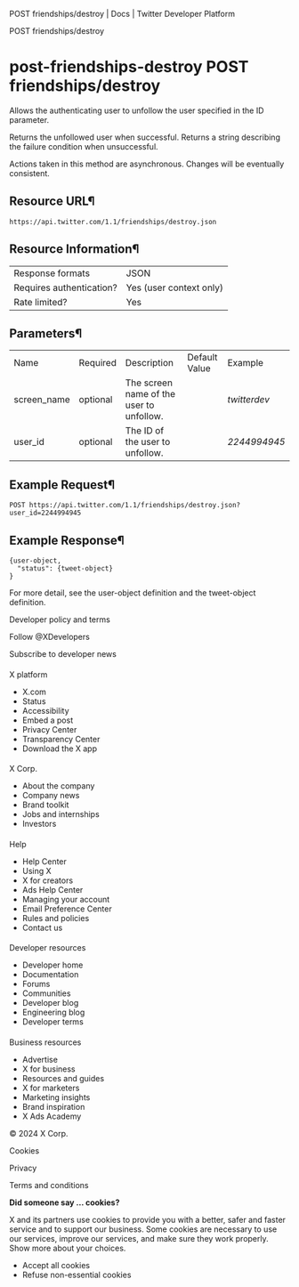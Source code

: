 
POST friendships/destroy | Docs | Twitter Developer Platform 

POST friendships/destroy

post-friendships-destroy
POST friendships/destroy
========================

Allows the authenticating user to unfollow the user specified in the
ID parameter.

Returns the unfollowed user when successful. Returns a string
describing the failure condition when unsuccessful.

Actions taken in this method are asynchronous. Changes will be
eventually consistent.

Resource URL¶
-------------

`https://api.twitter.com/1.1/friendships/destroy.json`

Resource Information¶
---------------------

|  |  |
| --- | --- |
| Response formats | JSON |
| Requires authentication? | Yes (user context only) |
| Rate limited? | Yes |

Parameters¶
-----------

|  |  |  |  |  |
| --- | --- | --- | --- | --- |
| Name | Required | Description | Default Value | Example |
| screen\_name | optional | The screen name of the user to unfollow. |  | *twitterdev* |
| user\_id | optional | The ID of the user to unfollow. |  | *2244994945* |

Example Request¶
----------------

`POST https://api.twitter.com/1.1/friendships/destroy.json?user_id=2244994945`

Example Response¶
-----------------

```
{user-object,
  "status": {tweet-object}
}
```
For more detail, see the user-object
definition and the tweet-object
definition.

Developer policy and terms

Follow @XDevelopers

Subscribe to developer news

#### 
 X platform

* X.com
* Status
* Accessibility
* Embed a post
* Privacy Center
* Transparency Center
* Download the X app

#### 
 X Corp.

* About the company
* Company news
* Brand toolkit
* Jobs and internships
* Investors

#### 
 Help

* Help Center
* Using X
* X for creators
* Ads Help Center
* Managing your account
* Email Preference Center
* Rules and policies
* Contact us

#### 
 Developer resources

* Developer home
* Documentation
* Forums
* Communities
* Developer blog
* Engineering blog
* Developer terms

#### 
 Business resources

* Advertise
* X for business
* Resources and guides
* X for marketers
* Marketing insights
* Brand inspiration
* X Ads Academy

 © 2024 X Corp.

Cookies

Privacy

Terms and conditions

**Did someone say … cookies?**  

 X and its partners use cookies to provide you with a better, safer and
 faster service and to support our business. Some cookies are necessary to use
 our services, improve our services, and make sure they work properly.
 Show more about your choices.

* Accept all cookies
* Refuse non-essential cookies
